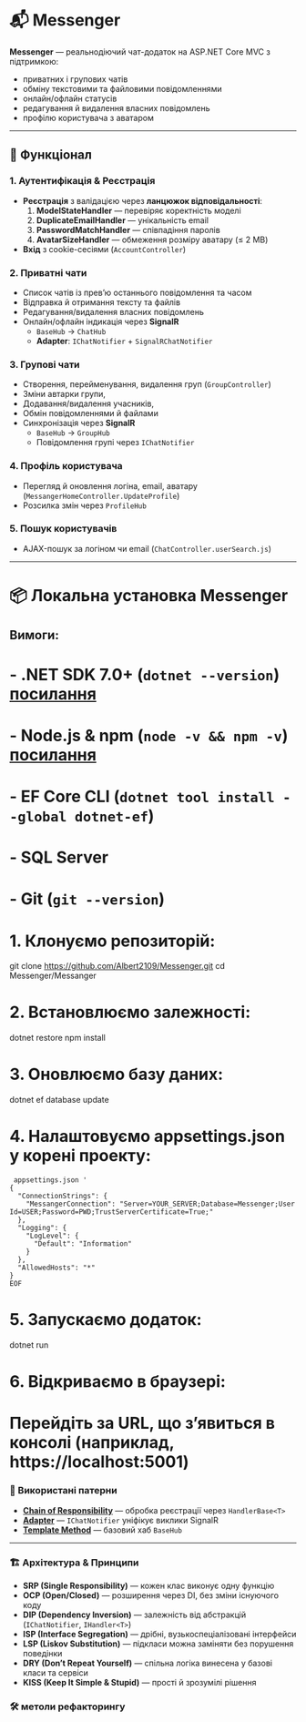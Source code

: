 # 📬 Messenger

**Messenger** — реальнодіючий чат-додаток на ASP.NET Core MVC з підтримкою:

- приватних і групових чатів  
- обміну текстовими та файловими повідомленнями  
- онлайн/офлайн статусів  
- редагування й видалення власних повідомлень  
- профілю користувача з аватаром  

---

## 🚀 Функціонал

### 1. Аутентифікація & Реєстрація
- **Реєстрація** з валідацією через **ланцюжок відповідальності**:
  1. **ModelStateHandler** — перевіряє коректність моделі  
  2. **DuplicateEmailHandler** — унікальність email  
  3. **PasswordMatchHandler** — співпадіння паролів  
  4. **AvatarSizeHandler** — обмеження розміру аватару (≤ 2 MB)  
- **Вхід** з cookie-сесіями (`AccountController`)

### 2. Приватні чати
- Список чатів із прев’ю останнього повідомлення та часом  
- Відправка й отримання тексту та файлів  
- Редагування/видалення власних повідомлень  
- Онлайн/офлайн індикація через **SignalR**  
  - `BaseHub` → `ChatHub`  
  - **Adapter**: `IChatNotifier` + `SignalRChatNotifier`  

### 3. Групові чати
- Створення, перейменування, видалення груп (`GroupController`)
- Зміни автарки групи, 
- Додавання/видалення учасників,  
- Обмін повідомленнями й файлами  
- Синхронізація через **SignalR**  
  - `BaseHub` → `GroupHub`  
  - Повідомлення групі через `IChatNotifier`  

### 4. Профіль користувача
- Перегляд й оновлення логіна, email, аватару (`MessangerHomeController.UpdateProfile`)  
- Розсилка змін через `ProfileHub`

### 5. Пошук користувачів
- AJAX-пошук за логіном чи email (`ChatController.userSearch.js`)

---

# 📦 Локальна установка Messenger

## Вимоги:
# - .NET SDK 7.0+              (`dotnet --version`) [посилання](https://dotnet.microsoft.com/ru-ru/download)
# - Node.js & npm             (`node -v && npm -v`) [посилання](https://nodejs.org/uk/download)
# - EF Core CLI               (`dotnet tool install --global dotnet-ef`)
# - SQL Server
# - Git                       (`git --version`)

# 1. Клонуємо репозиторій:
git clone https://github.com/Albert2109/Messenger.git
cd Messenger/Messanger

# 2. Встановлюємо залежності:
dotnet restore
npm install

# 3. Оновлюємо базу даних:
dotnet ef database update

# 4. Налаштовуємо appsettings.json у корені проекту:
```
 appsettings.json '
{
  "ConnectionStrings": {
    "MessangerConnection": "Server=YOUR_SERVER;Database=Messenger;User Id=USER;Password=PWD;TrustServerCertificate=True;"
  },
  "Logging": {
    "LogLevel": {
      "Default": "Information"
    }
  },
  "AllowedHosts": "*"
}
EOF
```

# 5. Запускаємо додаток:
dotnet run

# 6. Відкриваємо в браузері:
# Перейдіть за URL, що з’явиться в консолі (наприклад, https://localhost:5001)








### 🧩 Використані патерни

- [**Chain of Responsibility**](https://github.com/Albert2109/Messenger/pull/7) — обробка реєстрації через `HandlerBase<T>`
- [**Adapter**](https://github.com/Albert2109/Messenger/pull/8) — `IChatNotifier` уніфікує виклики SignalR
- [**Template Method**](https://github.com/Albert2109/Messenger/pull/6) — базовий хаб `BaseHub`

---

### 🏗️ Архітектура & Принципи

- **SRP (Single Responsibility)** — кожен клас виконує одну функцію  
- **OCP (Open/Closed)** — розширення через DI, без зміни існуючого коду  
- **DIP (Dependency Inversion)** — залежність від абстракцій (`IChatNotifier`, `IHandler<T>`)  
- **ISP (Interface Segregation)** — дрібні, вузькоспеціалізовані інтерфейси  
- **LSP (Liskov Substitution)** — підкласи можна заміняти без порушення поведінки  
- **DRY (Don’t Repeat Yourself)** — спільна логіка винесена у базові класи та сервіси  
- **KISS (Keep It Simple & Stupid)** — прості й зрозумілі рішення


### 🛠️ метоли рефакторингу






